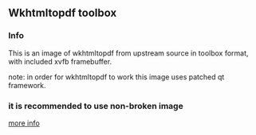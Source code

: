 ## Wkhtmltopdf toolbox

### Info
This is an image of wkhtmltopdf from upstream source in toolbox format, with included xvfb framebuffer.

note: in order for wkhtmltopdf to work this image uses patched qt framework.

### it is recommended to use non-broken image

[more info](../wkhtmltopdf126/README.md)

